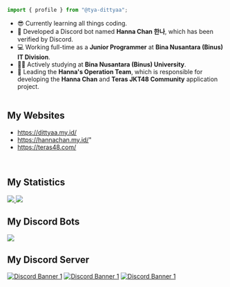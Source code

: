 ```ts
import { profile } from "@tya-dittyaa";
```
- 😎 Currently learning all things coding.
- 🎁 Developed a Discord bot named **Hanna Chan 한나**, which has been verified by Discord.
- 💻 Working full-time as a **Junior Programmer** at **Bina Nusantara (Binus) IT Division**.
- 👨‍🎓 Actively studying at **Bina Nusantara (Binus) University**.
- 👥 Leading the **Hanna's Operation Team**, which is responsible for developing the **Hanna Chan** and **Teras JKT48 Community** application project. <br /><br />

## My Websites
- https://dittyaa.my.id/
- https://hannachan.my.id/"
- https://teras48.com/
</a>
<br>

## My Statistics
<a href="https://github.com/tya-dittyaa/">
<img src="https://github-readme-stats.vercel.app/api?username=tya-dittyaa&show_icons=true&layout=compact&theme=dark" />
<img src="https://github-readme-stats.vercel.app/api/top-langs/?username=tya-dittyaa&layout=compact&count_private=true&langs_count=8&card_width=445&bg_color=0d1117&title_color=ffffff&text_color=ffffff&icon_color=00ff99&hide_border=true/" />
</a>
<br>

## My Discord Bots
<a href="https://top.gg/bot/723092028396797982">
  <img src="https://top.gg/api/widget/723092028396797982.svg">
</a>
<br>

## My Discord Server
[![Discord Banner 1](https://discord.com/api/guilds/739460799810240533/widget.png?style=banner3)](https://discord.gg/BPQBmwTemY)
[![Discord Banner 1](https://discord.com/api/guilds/1222217129508606145/widget.png?style=banner3)](https://discord.gg/JcTRBFHbCu)
[![Discord Banner 1](https://discord.com/api/guilds/941972748157206528/widget.png?style=banner3)](https://discord.gg/terasjkt48)<br />

</div>

